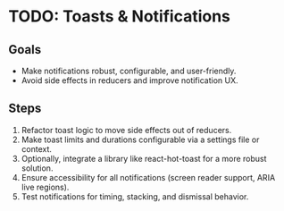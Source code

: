 # TODO: Toasts & Notifications

## Goals
- Make notifications robust, configurable, and user-friendly.
- Avoid side effects in reducers and improve notification UX.

## Steps
1. Refactor toast logic to move side effects out of reducers.
2. Make toast limits and durations configurable via a settings file or context.
3. Optionally, integrate a library like react-hot-toast for a more robust solution.
4. Ensure accessibility for all notifications (screen reader support, ARIA live regions).
5. Test notifications for timing, stacking, and dismissal behavior. 